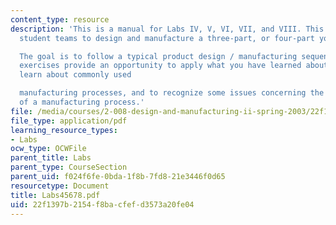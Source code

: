 ```yaml
---
content_type: resource
description: 'This is a manual for Labs IV, V, VI, VII, and VIII. This exercise requires
  student teams to design and manufacture a three-part, or four-part yo-yo.

  The goal is to follow a typical product design / manufacturing sequence.  These
  exercises provide an opportunity to apply what you have learned about CAD/CAM, to
  learn about commonly used

  manufacturing processes, and to recognize some issues concerning the optimization
  of a manufacturing process.'
file: /media/courses/2-008-design-and-manufacturing-ii-spring-2003/22f1397b2154f8bacfefd3573a20fe04_Labs45678.pdf
file_type: application/pdf
learning_resource_types:
- Labs
ocw_type: OCWFile
parent_title: Labs
parent_type: CourseSection
parent_uid: f024f6fe-0bda-1f8b-7fd8-21e3446f0d65
resourcetype: Document
title: Labs45678.pdf
uid: 22f1397b-2154-f8ba-cfef-d3573a20fe04
---
```


